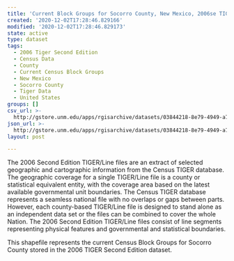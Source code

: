 ```yaml
---
title: 'Current Block Groups for Socorro County, New Mexico, 2006se TIGER'
created: '2020-12-02T17:28:46.829166'
modified: '2020-12-02T17:28:46.829173'
state: active
type: dataset
tags:
  - 2006 Tiger Second Edition
  - Census Data
  - County
  - Current Census Block Groups
  - New Mexico
  - Socorro County
  - Tiger Data
  - United States
groups: []
csv_url: >-
  http://gstore.unm.edu/apps/rgisarchive/datasets/03844218-8e79-4949-a7bd-46ec7531a71f/tgr2006se_soco_grpcu.derived.csv
json_url: >-
  http://gstore.unm.edu/apps/rgisarchive/datasets/03844218-8e79-4949-a7bd-46ec7531a71f/tgr2006se_soco_grpcu.derived.json
layout: post

---
```

The 2006 Second Edition TIGER/Line files are an extract of selected geographic and cartographic information from the Census TIGER database.  The geographic coverage for a single TIGER/Line file is a county or statistical equivalent entity, with the coverage area based on the latest available governmental unit boundaries. The Census TIGER database represents a seamless national file with no overlaps or gaps between parts.  However, each county-based TIGER/Line file is designed to stand alone as an independent data set or the files can be combined to cover the whole Nation.  The 2006 Second Edition  TIGER/Line files consist of line segments representing physical features and governmental and statistical boundaries.  

This shapefile represents the current Census Block Groups for Socorro County stored in the 2006 TIGER Second Edition dataset.
